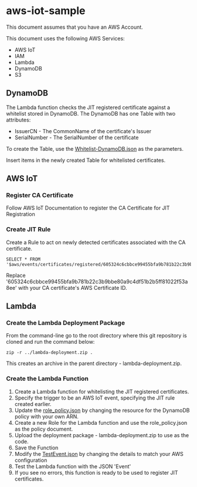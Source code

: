 # aws-iot-sample

This document assumes that you have an AWS Account.

This document uses the following AWS Services:
- AWS IoT
- IAM
- Lambda
- DynamoDB
- S3

## DynamoDB
The Lambda function checks the JIT registered certificate against a whitelist stored in DynamoDB. The DynamoDB has one Table with two attributes:
- IssuerCN - The CommonName of the certificate's Issuer
- SerialNumber - The SerialNumber of the certificate

To create the Table, use the [Whitelist-DynamoDB.json](../master/Whitelist-DynamoDB.json) as the parameters.

Insert items in the newly created Table for whitelisted certificates. 

## AWS IoT

### Register CA Certificate
Follow AWS IoT Documentation to register the CA Certificate for JIT Registration

### Create JIT Rule
Create a Rule to act on newly detected certificates associated with the CA certificate.

```
SELECT * FROM '$aws/events/certificates/registered/605324c6cbbce99455bfa9b781b22c3b9bbe80a9c4df51b2b5ff81022f53a8ee'
```
Replace '605324c6cbbce99455bfa9b781b22c3b9bbe80a9c4df51b2b5ff81022f53a8ee' with your CA certificate's AWS Certificate ID.

## Lambda

### Create the Lambda Deployment Package
From the command-line go to the root directory where this git repository is cloned and run the command below:

```
zip -r ../lambda-deployment.zip .
```
This creates an archive in the parent directory - lambda-deployment.zip.

### Create the Lambda Function



1. Create a Lambda function for whitelisting the JIT registered certificates.
2. Specify the trigger to be an AWS IoT event, specifying the JIT rule created earlier.
3. Update the [role_policy.json](../master/role_policy.json) by changing the resource for the DynamoDB policy with your own ARN.
4. Create a new Role for the Lambda function and use the role_policy.json as the policy document.  
5. Upload the deployment package - lambda-deployment.zip to use as the code.
6. Save the Function
7. Modify the [TestEvent.json](../master/TestEvent.json) by changing the details to match your AWS configuration
8. Test the Lambda function with the JSON 'Event'
9. If you see no errors, this function is ready to be used to register JIT certificates.











